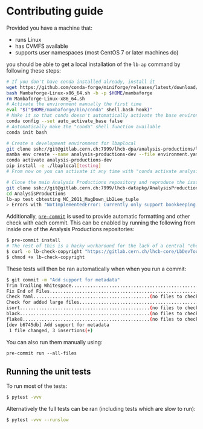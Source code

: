# Contributing guide

Provided you have a machine that:

* runs Linux
* has CVMFS available
* supports user namespaces (most CentOS 7 or later machines do)

you should be able to get a local installation of the `lb-ap` command by following these steps:

```bash
# If you don't have conda installed already, install it
wget https://github.com/conda-forge/miniforge/releases/latest/download/Mambaforge-Linux-x86_64.sh
bash Mambaforge-Linux-x86_64.sh -b -p $HOME/mambaforge
rm Mambaforge-Linux-x86_64.sh
# Activate the environment manually the first time
eval "$("$HOME/mambaforge/bin/conda" shell.bash hook)"
# Make it so that conda doesn't automatically activate the base environment
conda config --set auto_activate_base false
# Automatically make the "conda" shell function available
conda init bash

# Create a development environment for lbaplocal
git clone ssh://git@gitlab.cern.ch:7999/lhcb-dpa/analysis-productions/lbaplocal.git
mamba env create --name analysis-productions-dev --file environment.yaml
conda activate analysis-productions-dev
pip install -e ./lbaplocal[testing]
# From now on you can activate it any time with "conda activate analysis-productions-dev"

# Clone the main Analysis Productions repository and reproduce the issue
git clone ssh://git@gitlab.cern.ch:7999/lhcb-datapkg/AnalysisProductions.git
cd AnalysisProductions
lb-ap test cbtesting MC_2011_MagDown_Lb2Lee_tuple
> Errors with "NotImplementedError: Currently only support bookkeeping inputs"
```

Additionally, [`pre-commit`](https://pre-commit.com/) is used to provide automatic formatting and other check with each commit.
This can be enabled by running the following from inside one of the Analysis Productions repositories:

```bash
$ pre-commit install
# The rest of this is a hacky workaround for the lack of a central "check copyright" hook
$ curl -o lb-check-copyright "https://gitlab.cern.ch/lhcb-core/LbDevTools/raw/master/LbDevTools/SourceTools.py?inline=false"
$ chmod +x lb-check-copyright
```

These tests will then be ran automatically when when you run a commit:

```bash
$ git commit -m "Add support for metadata"
Trim Trailing Whitespace.................................................Passed
Fix End of Files.........................................................Passed
Check Yaml...........................................(no files to check)Skipped
Check for added large files..............................................Passed
isort................................................(no files to check)Skipped
black................................................(no files to check)Skipped
flake8...............................................(no files to check)Skipped
[dev b6745db] Add support for metadata
 1 file changed, 3 insertions(+)
```

You can also run them manually using:

```
pre-commit run --all-files
```

## Running the unit tests

To run most of the tests:

```bash
$ pytest -vvv
```

Alternatively the full tests can be ran (including tests which are slow to run):

```bash
$ pytest -vvv --runslow
```

